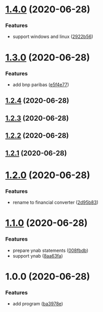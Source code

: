 # [1.4.0](https://github.com/cumpsd/financial-converter/compare/v1.3.0...v1.4.0) (2020-06-28)


### Features

* support windows and linux ([2922b56](https://github.com/cumpsd/financial-converter/commit/2922b56c739eb236cc9f0641a98700d3f5f4b3e9))

# [1.3.0](https://github.com/cumpsd/financial-converter/compare/v1.2.4...v1.3.0) (2020-06-28)


### Features

* add bnp paribas ([e5f4e77](https://github.com/cumpsd/financial-converter/commit/e5f4e77d8ad9fe498b06fc5597069b60971304c7))

## [1.2.4](https://github.com/cumpsd/financial-converter/compare/v1.2.3...v1.2.4) (2020-06-28)

## [1.2.3](https://github.com/cumpsd/financial-converter/compare/v1.2.2...v1.2.3) (2020-06-28)

## [1.2.2](https://github.com/cumpsd/financial-converter/compare/v1.2.1...v1.2.2) (2020-06-28)

## [1.2.1](https://github.com/cumpsd/financial-converter/compare/v1.2.0...v1.2.1) (2020-06-28)

# [1.2.0](https://github.com/cumpsd/financial-converter/compare/v1.1.0...v1.2.0) (2020-06-28)


### Features

* rename to financial converter ([2d95b83](https://github.com/cumpsd/financial-converter/commit/2d95b836ad2ba7384efd2975b424adae7bf1a460))

# [1.1.0](https://github.com/cumpsd/financial-converter/compare/v1.0.0...v1.1.0) (2020-06-28)


### Features

* prepare ynab statements ([008fbdb](https://github.com/cumpsd/financial-converter/commit/008fbdb38dfc7e71214c3c00e6ddfa9e2b86bf64))
* support ynab ([8aa63fa](https://github.com/cumpsd/financial-converter/commit/8aa63fa7a25352bb080cea7611308dde47f7fa50))

# 1.0.0 (2020-06-28)


### Features

* add program ([ba3978e](https://github.com/cumpsd/financial-converter/commit/ba3978e4852d31407c97fe060f5aec8c1218606c))
